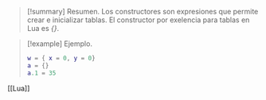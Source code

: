 >[!summary] Resumen.
>Los constructores son expresiones que permite crear e inicializar tablas.
>El constructor por exelencia para tablas en Lua es _\{\}_.

>[!example] Ejemplo.
>```Lua
>w = { x = 0, y = 0}
>a = {}
>a.1 = 35
>```

[[Lua]]